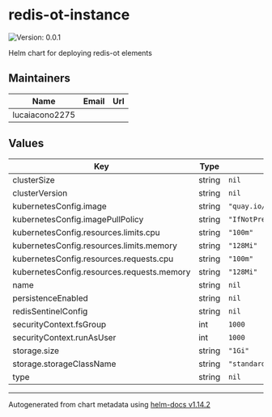 # redis-ot-instance

![Version: 0.0.1](https://img.shields.io/badge/Version-0.0.1-informational?style=flat-square)

Helm chart for deploying redis-ot elements

## Maintainers

| Name | Email | Url |
| ---- | ------ | --- |
| lucaiacono2275 |  |  |

## Values

| Key | Type | Default | Description |
|-----|------|---------|-------------|
| clusterSize | string | `nil` |  |
| clusterVersion | string | `nil` |  |
| kubernetesConfig.image | string | `"quay.io/opstree/redis:v7.0.15"` |  |
| kubernetesConfig.imagePullPolicy | string | `"IfNotPresent"` |  |
| kubernetesConfig.resources.limits.cpu | string | `"100m"` |  |
| kubernetesConfig.resources.limits.memory | string | `"128Mi"` |  |
| kubernetesConfig.resources.requests.cpu | string | `"100m"` |  |
| kubernetesConfig.resources.requests.memory | string | `"128Mi"` |  |
| name | string | `nil` |  |
| persistenceEnabled | string | `nil` |  |
| redisSentinelConfig | string | `nil` |  |
| securityContext.fsGroup | int | `1000` |  |
| securityContext.runAsUser | int | `1000` |  |
| storage.size | string | `"1Gi"` |  |
| storage.storageClassName | string | `"standard"` |  |
| type | string | `nil` |  |

----------------------------------------------
Autogenerated from chart metadata using [helm-docs v1.14.2](https://github.com/norwoodj/helm-docs/releases/v1.14.2)
